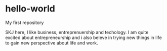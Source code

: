 # hello-world
My first repository

SKJ here, I like business, entreprenuership and techology. I am quite excited about entrepreneurship and i also beleve in trying new things in life to gain new perspective about life and work.
